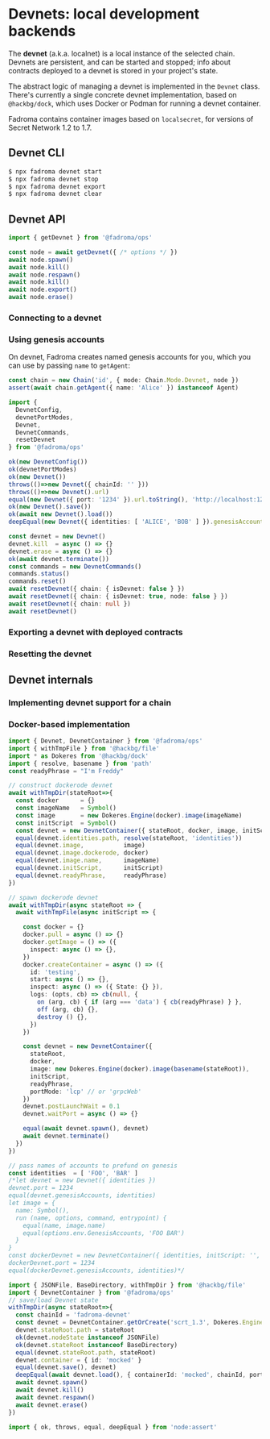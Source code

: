 # Devnets: local development backends

The **devnet** (a.k.a. localnet) is a local instance of the selected chain.
Devnets are persistent, and can be started and stopped; info about contracts
deployed to a devnet is stored in your project's state.

The abstract logic of managing a devnet is implemented in the `Devnet` class.
There's currently a single concrete devnet implementation, based on `@hackbg/dock`,
which uses Docker or Podman for running a devnet container.

Fadroma contains container images based on `localsecret`,
for versions of Secret Network 1.2 to 1.7.

## Devnet CLI

```sh
$ npx fadroma devnet start
$ npx fadroma devnet stop
$ npx fadroma devnet export
$ npx fadroma devnet clear
```

## Devnet API

```typescript
import { getDevnet } from '@fadroma/ops'

const node = await getDevnet({ /* options */ })
await node.spawn()
await node.kill()
await node.respawn()
await node.kill()
await node.export()
await node.erase()
```

### Connecting to a devnet

### Using genesis accounts

On devnet, Fadroma creates named genesis accounts for you,
which you can use by passing `name` to `getAgent`:

```typescript
const chain = new Chain('id', { mode: Chain.Mode.Devnet, node })
assert(await chain.getAgent({ name: 'Alice' }) instanceof Agent)
```

```typescript
import {
  DevnetConfig,
  devnetPortModes,
  Devnet,
  DevnetCommands,
  resetDevnet
} from '@fadroma/ops'

ok(new DevnetConfig())
ok(devnetPortModes)
ok(new Devnet())
throws(()=>new Devnet({ chainId: '' }))
throws(()=>new Devnet().url)
equal(new Devnet({ port: '1234' }).url.toString(), 'http://localhost:1234/')
ok(new Devnet().save())
ok(await new Devnet().load())
deepEqual(new Devnet({ identities: [ 'ALICE', 'BOB' ] }).genesisAccounts, [ 'ALICE', 'BOB' ])

const devnet = new Devnet()
devnet.kill  = async () => {}
devnet.erase = async () => {}
ok(await devnet.terminate())
const commands = new DevnetCommands()
commands.status()
commands.reset()
await resetDevnet({ chain: { isDevnet: false } })
await resetDevnet({ chain: { isDevnet: true, node: false } })
await resetDevnet({ chain: null })
await resetDevnet()
```

### Exporting a devnet with deployed contracts

### Resetting the devnet

## Devnet internals

### Implementing devnet support for a chain

### Docker-based implementation

```typescript
import { Devnet, DevnetContainer } from '@fadroma/ops'
import { withTmpFile } from '@hackbg/file'
import * as Dokeres from '@hackbg/dock'
import { resolve, basename } from 'path'
const readyPhrase = "I'm Freddy"

// construct dockerode devnet
await withTmpDir(stateRoot=>{
  const docker      = {}
  const imageName   = Symbol()
  const image       = new Dokeres.Engine(docker).image(imageName)
  const initScript  = Symbol()
  const devnet = new DevnetContainer({ stateRoot, docker, image, initScript, readyPhrase })
  equal(devnet.identities.path, resolve(stateRoot, 'identities'))
  equal(devnet.image,           image)
  equal(devnet.image.dockerode, docker)
  equal(devnet.image.name,      imageName)
  equal(devnet.initScript,      initScript)
  equal(devnet.readyPhrase,     readyPhrase)
})

// spawn dockerode devnet
await withTmpDir(async stateRoot => {
  await withTmpFile(async initScript => {

    const docker = {}
    docker.pull = async () => {}
    docker.getImage = () => ({
      inspect: async () => {},
    })
    docker.createContainer = async () => ({
      id: 'testing',
      start: async () => {},
      inspect: async () => ({ State: {} }),
      logs: (opts, cb) => cb(null, {
        on (arg, cb) { if (arg === 'data') { cb(readyPhrase) } },
        off (arg, cb) {},
        destroy () {},
      })
    })

    const devnet = new DevnetContainer({
      stateRoot,
      docker,
      image: new Dokeres.Engine(docker).image(basename(stateRoot)),
      initScript,
      readyPhrase,
      portMode: 'lcp' // or 'grpcWeb'
    })
    devnet.postLaunchWait = 0.1
    devnet.waitPort = async () => {}

    equal(await devnet.spawn(), devnet)
    await devnet.terminate()
  })
})

// pass names of accounts to prefund on genesis
const identities  = [ 'FOO', 'BAR' ]
/*let devnet = new Devnet({ identities })
devnet.port = 1234
equal(devnet.genesisAccounts, identities)
let image = {
  name: Symbol(),
  run (name, options, command, entrypoint) {
    equal(name, image.name)
    equal(options.env.GenesisAccounts, 'FOO BAR')
  }
}
const dockerDevnet = new DevnetContainer({ identities, initScript: '', image })
dockerDevnet.port = 1234
equal(dockerDevnet.genesisAccounts, identities)*/
```

```typescript
import { JSONFile, BaseDirectory, withTmpDir } from '@hackbg/file'
import { DevnetContainer } from '@fadroma/ops'
// save/load Devnet state
withTmpDir(async stateRoot=>{
  const chainId = 'fadroma-devnet'
  const devnet = DevnetContainer.getOrCreate('scrt_1.3', Dokeres.Engine.mock())
  devnet.stateRoot.path = stateRoot
  ok(devnet.nodeState instanceof JSONFile)
  ok(devnet.stateRoot instanceof BaseDirectory)
  equal(devnet.stateRoot.path, stateRoot)
  devnet.container = { id: 'mocked' }
  equal(devnet.save(), devnet)
  deepEqual(await devnet.load(), { containerId: 'mocked', chainId, port: devnet.port })
  await devnet.spawn()
  await devnet.kill()
  await devnet.respawn()
  await devnet.erase()
})
```

```typescript
import { ok, throws, equal, deepEqual } from 'node:assert'
```
